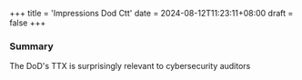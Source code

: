 +++
title = 'Impressions Dod Ctt'
date = 2024-08-12T11:23:11+08:00
draft = false
+++

### Summary
The DoD's TTX is surprisingly relevant to cybersecurity auditors